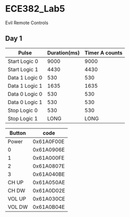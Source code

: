 ECE382_Lab5
===========

Evil Remote Controls

## Day 1

|Pulse| Duration(ms)| Timer A counts|
|-----|-------------|---------------|
|Start Logic 0|     9000    |     9000       |
|Start Logic 1|     4430    |     4430       |
|Data 1 Logic 0|    530     |     530        |
|Data 1 Logic 1|    1635    |     1635       |
|Data 0 Logic 0|    530     |     530        |
|Data 0 Logic 1|    530     |     530        |
|Stop Logic 0|      530     |     530        |
|Stop Logic 1|      LONG    |     LONG       |

|Button|code|
|-------|-----|
|Power|0x61A0F00E|
| 0 |0x61A0906E|
| 1 |0x61A000FE|
| 2 |0x61A0807E|
| 3 |0x61A040BE|
| CH UP|0x61A050AE|
| CH DW|0x61A0D02E|
| VOL UP|0x61A030CE|
| VOL DW|0x61A0B04E|
